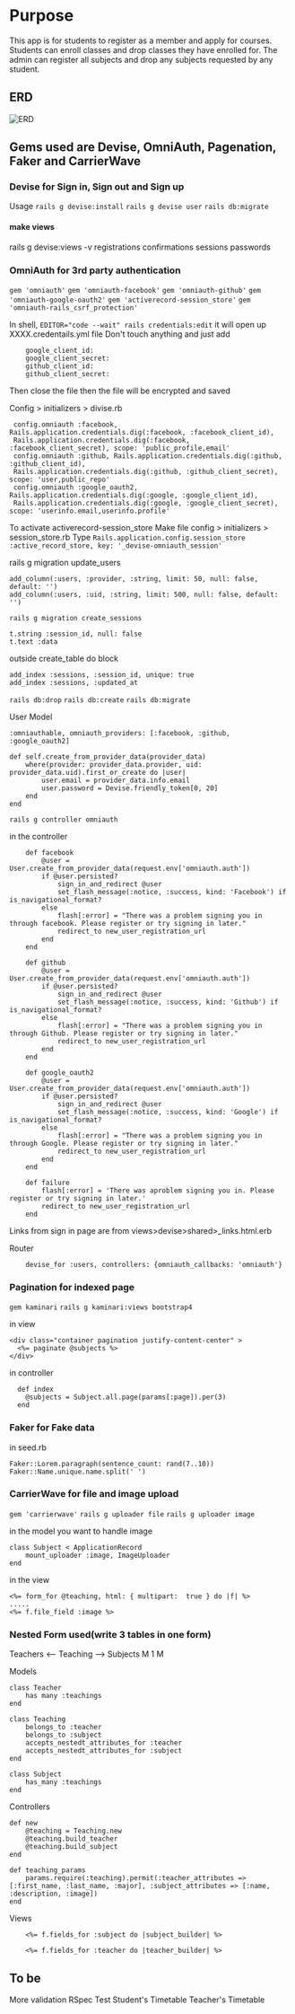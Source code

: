 # Purpose
This app is for students to register as a member and apply for courses. 
Students can enroll classes and drop classes they have enrolled for. 
The admin can register all subjects and drop any subjects requested by any student.

## ERD
![ERD](ERD.jpg)


## Gems used are Devise, OmniAuth, Pagenation, Faker and CarrierWave

### Devise for Sign in, Sign out and Sign up
Usage
`rails g devise:install`
`rails g devise user`
`rails db:migrate`
#### make views
rails g devise:views -v registrations confirmations sessions passwords

### OmniAuth for 3rd party authentication
`gem 'omniauth'`
`gem 'omniauth-facebook'`
`gem 'omniauth-github'`
`gem 'omniauth-google-oauth2'`
`gem 'activerecord-session_store'`
`gem 'omniauth-rails_csrf_protection'`

In shell, `EDITOR="code --wait" rails credentials:edit`
it will open up XXXX.credentails.yml file
Don't touch anything and just add
```
    google_client_id:
    google_client_secret:
    github_client_id:
    github_client_secret:
```

Then close the file then the file will be encrypted and saved

Config > initializers > divise.rb
```
 config.omniauth :facebook, Rails.application.credentials.dig(:facebook, :facebook_client_id),
 Rails.application.credentials.dig(:facebook, :facebook_client_secret), scope: 'public_profile,email'
 config.omniauth :github, Rails.application.credentials.dig(:github, :github_client_id),
 Rails.application.credentials.dig(:github, :github_client_secret), scope: 'user,public_repo'
 config.omniauth :google_oauth2, Rails.application.credentials.dig(:google, :google_client_id),
 Rails.application.credentials.dig(:google, :google_client_secret), scope: 'userinfo.email,userinfo.profile' 
```

 To activate activerecord-session_store
Make file config > initializers > session_store.rb
Type 
`Rails.application.config.session_store :active_record_store, key: '_devise-omniauth_session'`

rails g migration update_users
```
add_column(:users, :provider, :string, limit: 50, null: false, default: '')
add_column(:users, :uid, :string, limit: 500, null: false, default: '')
```

`rails g migration create_sessions`
```
t.string :session_id, null: false
t.text :data
```

outside create_table do block
```
add_index :sessions, :session_id, unique: true
add_index :sessions, :updated_at
```

`rails db:drop`
`rails db:create`
`rails db:migrate`

User Model
```
:omniauthable, omniauth_providers: [:facebook, :github, :google_oauth2]
```

```
def self.create_from_provider_data(provider_data)
	where(provider: provider_data.provider, uid: provider_data.uid).first_or_create do |user|
		user.email = provider_data.info.email
		user.password = Devise.friendly_token[0, 20]
	end	
end
```

`rails g controller omniauth`

in the controller
```
    def facebook
        @user = User.create_from_provider_data(request.env['omniauth.auth'])
        if @user.persisted?
            sign_in_and_redirect @user
            set_flash_message(:notice, :success, kind: 'Facebook') if is_navigational_format?
        else
            flash[:error] = "There was a problem signing you in through facebook. Please register or try signing in later."
            redirect_to new_user_registration_url
        end
    end

    def github
        @user = User.create_from_provider_data(request.env['omniauth.auth'])
        if @user.persisted?
            sign_in_and_redirect @user
            set_flash_message(:notice, :success, kind: 'Github') if is_navigational_format?
        else
            flash[:error] = "There was a problem signing you in through Github. Please register or try signing in later."
            redirect_to new_user_registration_url
        end
    end

    def google_oauth2
        @user = User.create_from_provider_data(request.env['omniauth.auth'])
        if @user.persisted?
            sign_in_and_redirect @user
            set_flash_message(:notice, :success, kind: 'Google') if is_navigational_format?
        else
            flash[:error] = "There was a problem signing you in through Google. Please register or try signing in later."
            redirect_to new_user_registration_url
        end
    end
	
	def failure
        flash[:error] = 'There was aproblem signing you in. Please register or try signing in later.'
        redirect_to new_user_registration_url
    end
```

Links from sign in page are from views>devise>shared>_links.html.erb	

Router
```
	devise_for :users, controllers: {omniauth_callbacks: 'omniauth'}
```

### Pagination for indexed page
`gem kaminari`
`rails g kaminari:views bootstrap4`

in view 
```
<div class="container pagination justify-content-center" >
  <%= paginate @subjects %>
</div>
```

in controller 
```
  def index
    @subjects = Subject.all.page(params[:page]).per(3)
  end
```

### Faker for Fake data
in seed.rb
```
Faker::Lorem.paragraph(sentence_count: rand(7..10))
Faker::Name.unique.name.split(' ')
```

### CarrierWave for file and image upload
`gem 'carrierwave'`
`rails g uploader file`
`rails g uploader image`


in the model you want to handle image
```
class Subject < ApplicationRecord
    mount_uploader :image, ImageUploader
end
```

in the view
```
<%= form_for @teaching, html: { multipart:  true } do |f| %>
.....
<%= f.file_field :image %>
```

### Nested Form used(write 3 tables in one form)
Teachers   <-- Teaching --> Subjects
   M               1           M

Models
```
class Teacher 
    has many :teachings
end

class Teaching 
    belongs_to :teacher
    belongs_to :subject
    accepts_nestedt_attributes_for :teacher
    accepts_nestedt_attributes_for :subject
end    

class Subject
    has_many :teachings
end
```

Controllers
```
def new
    @teaching = Teaching.new
    @teaching.build_teacher
    @teaching.build_subject
end

def teaching_params
    params.require(:teaching).permit(:teacher_attributes => [:first_name, :last_name, :major], :subject_attributes => [:name, :description, :image])
end
```

Views
```
    <%= f.fields_for :subject do |subject_builder| %>

    <%= f.fields_for :teacher do |teacher_builder| %>
```


## To be
More validation
RSpec Test
Student's Timetable
Teacher's Timetable








